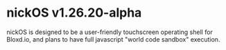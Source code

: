 # nickOS v1.26.20-alpha

nickOS is designed to be a user-friendly touchscreen operating shell for Bloxd.io, and plans to have full javascript "world code sandbox" execution. 
